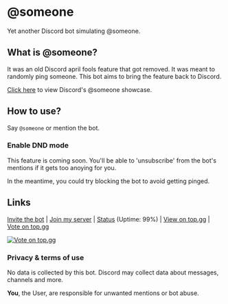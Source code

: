 # @someone
Yet another Discord bot simulating @someone.

## What is @someone?
It was an old Discord april fools feature that got removed. It was meant to randomly ping someone. This bot aims to bring the feature back to Discord.

[Click here](https://www.youtube.com/watch?v=BeG5FqTpl9U) to view Discord's @someone showcase.

## How to use?
Say `@someone` or mention the bot.

### Enable DND mode
This feature is coming soon. You'll be able to 'unsubscribe' from the bot's mentions if it gets too anoying for you.

In the meantime, you could try blocking the bot to avoid getting pinged.

## Links
[Invite the bot](https://discord.com/api/oauth2/authorize?client_id=853643169966325791&permissions=68608&scope=bot) |
[Join my server](https://discord.gg/zp8zF7Zx7y) |
[Status](https://status.cyanic.tk) (Uptime: 99%) |
[View on top.gg](https://top.gg/bot/853643169966325791) | 
[Vote on top.gg](https://top.gg/bot/853643169966325791/vote)

[![Vote on top.gg](https://top.gg/api/widget/upvotes/853643169966325791.svg)](https://top.gg/bot/853643169966325791/vote)

### Privacy & terms of use
No data is collected by this bot. Discord may collect data about messages, channels and more.

**You**, the User, are responsible for unwanted mentions or bot abuse.
